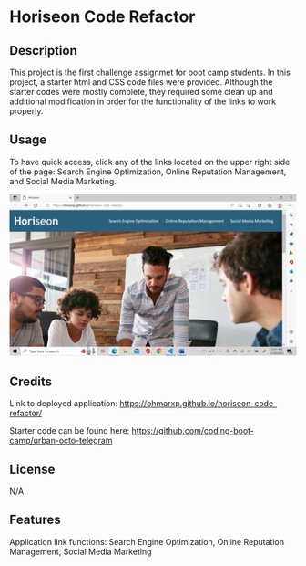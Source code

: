 # Horiseon Code Refactor


## Description

This project is the first challenge assignmet for boot camp students.  In this project, a starter html and CSS code files were provided. Although the starter codes were mostly complete, they required some clean up and additional modification in order for the functionality of the links to work properly.

## Usage

To have quick access, click any of the links located on the upper right side of the page: Search Engine Optimization, Online Reputation Management, and Social Media Marketing.

![Deployed webpage](assets/images/webpage-deployed.png)

## Credits

Link to deployed application: https://ohmarxp.github.io/horiseon-code-refactor/

Starter code can be found here: https://github.com/coding-boot-camp/urban-octo-telegram

## License

N/A

## Features

Application link functions: Search Engine Optimization, Online Reputation Management, Social Media Marketing